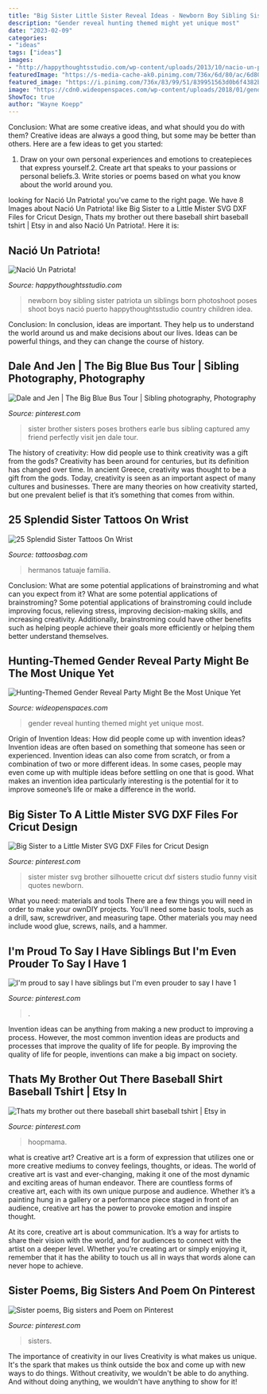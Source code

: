 ```yaml
---
title: "Big Sister Little Sister Reveal Ideas - Newborn Boy Sibling Sister Patriota Un Siblings Born Photoshoot Poses Shoot Boys Nació Puerto Happythoughtsstudio Country Children Idea"
description: "Gender reveal hunting themed might yet unique most"
date: "2023-02-09"
categories:
- "ideas"
tags: ["ideas"]
images:
- "http://happythoughtsstudio.com/wp-content/uploads/2013/10/nacio-un-patriota-009.jpg"
featuredImage: "https://s-media-cache-ak0.pinimg.com/736x/6d/80/ac/6d80ac5b71a6b6b354eeec75aac2131f.jpg"
featured_image: "https://i.pinimg.com/736x/83/99/51/839951563d0b6f4382ba45ffb2d04745.jpg"
image: "https://cdn0.wideopenspaces.com/wp-content/uploads/2018/01/gender-done4.jpg"
ShowToc: true
author: "Wayne Koepp"
---
```



Conclusion: What are some creative ideas, and what should you do with them?
Creative ideas are always a good thing, but some may be better than others. Here are a few ideas to get you started: 
1. Draw on your own personal experiences and emotions to createpieces that express yourself.2. Create art that speaks to your passions or personal beliefs.3. Write stories or poems based on what you know about the world around you.
	

		
looking for Nació Un Patriota! you've came to the right page. We have 8 Images about Nació Un Patriota! like Big Sister to a Little Mister SVG DXF Files for Cricut Design, Thats my brother out there baseball shirt baseball tshirt | Etsy in and also Nació Un Patriota!. Here it is:
		
    
## Nació Un Patriota!

<img loading=lazy src="http://happythoughtsstudio.com/wp-content/uploads/2013/10/nacio-un-patriota-009.jpg" onerror="this.onerror=null;this.src='https://tse1.mm.bing.net/th?id=OIP.pBAgq4UiUNJ2eVxpeIadxwHaK_&amp;pid=15.1';" alt="Nació Un Patriota!">

_Source: happythoughtsstudio.com_

>newborn boy sibling sister patriota un siblings born photoshoot poses shoot boys nació puerto happythoughtsstudio country children idea. 

	

Conclusion:
In conclusion, ideas are important. They help us to understand the world around us and make decisions about our lives. Ideas can be powerful things, and they can change the course of history.

    
## Dale And Jen | The Big Blue Bus Tour | Sibling Photography, Photography

<img loading=lazy src="https://i.pinimg.com/736x/24/85/5c/24855cdab9160d41a1ff5aa5fa5d3dc4--brother-sister-baby-sister.jpg" onerror="this.onerror=null;this.src='https://tse1.mm.bing.net/th?id=OIP.9NvLYWwRvk18F21ZC2mMOAHaE6&amp;pid=15.1';" alt="Dale and Jen | The Big Blue Bus Tour | Sibling photography, Photography">

_Source: pinterest.com_

>sister brother sisters poses brothers earle bus sibling captured amy friend perfectly visit jen dale tour. 

	

The history of creativity: How did people use to think creativity was a gift from the gods?
Creativity has been around for centuries, but its definition has changed over time. In ancient Greece, creativity was thought to be a gift from the gods. Today, creativity is seen as an important aspect of many cultures and businesses. There are many theories on how creativity started, but one prevalent belief is that it’s something that comes from within.

    
## 25 Splendid Sister Tattoos On Wrist

<img loading=lazy src="https://www.tattoosbag.com/wp-content/uploads/2016/09/Sweet-Sister-Tattoo-On-Wrist-sw1223.png" onerror="this.onerror=null;this.src='https://tse2.mm.bing.net/th?id=OIP._FcjQ4iEu6x2sd9yRqvdeAHaHV&amp;pid=15.1';" alt="25 Splendid Sister Tattoos On Wrist">

_Source: tattoosbag.com_

>hermanos tatuaje familia. 

	

Conclusion: What are some potential applications of brainstroming and what can you expect from it?
What are some potential applications of brainstroming?
Some potential applications of brainstroming could include improving focus, relieving stress, improving decision-making skills, and increasing creativity. Additionally, brainstroming could have other benefits such as helping people achieve their goals more efficiently or helping them better understand themselves.

    
## Hunting-Themed Gender Reveal Party Might Be The Most Unique Yet

<img loading=lazy src="https://cdn0.wideopenspaces.com/wp-content/uploads/2018/01/gender-done4.jpg" onerror="this.onerror=null;this.src='https://tse2.mm.bing.net/th?id=OIP.IZ6pIrbZAFFIVjNkgHvoMQHaD-&amp;pid=15.1';" alt="Hunting-Themed Gender Reveal Party Might Be the Most Unique Yet">

_Source: wideopenspaces.com_

>gender reveal hunting themed might yet unique most. 

	

Origin of Invention Ideas: How did people come up with invention ideas?
Invention ideas are often based on something that someone has seen or experienced. Invention ideas can also come from scratch, or from a combination of two or more different ideas. In some cases, people may even come up with multiple ideas before settling on one that is good. What makes an invention idea particularly interesting is the potential for it to improve someone’s life or make a difference in the world.

    
## Big Sister To A Little Mister SVG DXF Files For Cricut Design

<img loading=lazy src="https://i.pinimg.com/736x/7b/35/e7/7b35e70af1001a30b67c0990261a0c79--big-sisters-cricut.jpg" onerror="this.onerror=null;this.src='https://tse3.mm.bing.net/th?id=OIP.8vUcJaInXAA588MnDg6FJQHaHa&amp;pid=15.1';" alt="Big Sister to a Little Mister SVG DXF Files for Cricut Design">

_Source: pinterest.com_

>sister mister svg brother silhouette cricut dxf sisters studio funny visit quotes newborn. 

	

What you need: materials and tools
There are a few things you will need in order to make your ownDIY projects. You'll need some basic tools, such as a drill, saw, screwdriver, and measuring tape. Other materials you may need include wood glue, screws, nails, and a hammer.

    
## I&#039;m Proud To Say I Have Siblings But I&#039;m Even Prouder To Say I Have 1

<img loading=lazy src="https://s-media-cache-ak0.pinimg.com/736x/b0/2d/d7/b02dd735092c54db38ed03093cb2fc00.jpg" onerror="this.onerror=null;this.src='https://tse1.mm.bing.net/th?id=OIP.HLVXb3Ir89Sm2w3Un24XegHaKW&amp;pid=15.1';" alt="I&#039;m proud to say I have siblings but I&#039;m even prouder to say I have 1">

_Source: pinterest.com_

>. 

	

Invention ideas can be anything from making a new product to improving a process. However, the most common invention ideas are products and processes that improve the quality of life for people. By improving the quality of life for people, inventions can make a big impact on society.

    
## Thats My Brother Out There Baseball Shirt Baseball Tshirt | Etsy In

<img loading=lazy src="https://i.pinimg.com/736x/83/99/51/839951563d0b6f4382ba45ffb2d04745.jpg" onerror="this.onerror=null;this.src='https://tse3.mm.bing.net/th?id=OIP.fHdo-cfwtOHDUUq0-qKXJQHaE8&amp;pid=15.1';" alt="Thats my brother out there baseball shirt baseball tshirt | Etsy in">

_Source: pinterest.com_

>hoopmama. 

	

what is creative art?
Creative art is a form of expression that utilizes one or more creative mediums to convey feelings, thoughts, or ideas. The world of creative art is vast and ever-changing, making it one of the most dynamic and exciting areas of human endeavor.
There are countless forms of creative art, each with its own unique purpose and audience. Whether it’s a painting hung in a gallery or a performance piece staged in front of an audience, creative art has the power to provoke emotion and inspire thought.

At its core, creative art is about communication. It’s a way for artists to share their vision with the world, and for audiences to connect with the artist on a deeper level. Whether you’re creating art or simply enjoying it, remember that it has the ability to touch us all in ways that words alone can never hope to achieve.

    
## Sister Poems, Big Sisters And Poem On Pinterest

<img loading=lazy src="https://s-media-cache-ak0.pinimg.com/736x/6d/80/ac/6d80ac5b71a6b6b354eeec75aac2131f.jpg" onerror="this.onerror=null;this.src='https://tse2.mm.bing.net/th?id=OIP.hv8O2L0bb_6Dne4zC8AZxwAAAA&amp;pid=15.1';" alt="Sister poems, Big sisters and Poem on Pinterest">

_Source: pinterest.com_

>sisters. 

	

The importance of creativity in our lives
Creativity is what makes us unique. It's the spark that makes us think outside the box and come up with new ways to do things. Without creativity, we wouldn't be able to do anything. And without doing anything, we wouldn't have anything to show for it!

